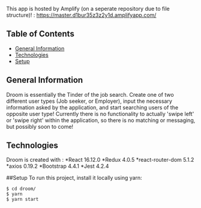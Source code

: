 This app is hosted by Amplify (on a seperate repository due to file structure)! : https://master.d1bur35z3z2y1d.amplifyapp.com/

## Table of Contents
* [General Information](#general-information)
* [Technologies](#technologies)
* [Setup](#setup)

## General Information
Droom is essentially the Tinder of the job search. Create one of two different user types (Job seeker, or Employer), input the necessary information asked by the application, and start searching users of the opposite user type! Currently there is no functionality to actually 'swipe left' or 'swipe right' within the application, so there is no matching or messaging, but possibly soon to come!

## Technologies
Droom is created with :
*React 16.12.0
*Redux 4.0.5
*react-router-dom 5.1.2
*axios 0.19.2
*Bootstrap 4.4.1
*Jest 4.2.4

##Setup
To run this project, install it locally using yarn:

```
$ cd droom/
$ yarn
$ yarn start
```
